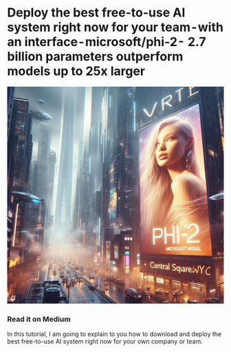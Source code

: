 # Deploy the best free-to-use AI system right now for your team - with an interface - microsoft/phi-2 -  2.7 billion parameters outperform models up to 25x larger
![](https://raw.githubusercontent.com/YodaGitMaster/medium-phi2-deploy-finetune-llm/main/0%20Pp7xDutLiyQXERmp.jpg)
### Read it on Medium
In this tutorial, I am going to explain to you how to download and deploy the best free-to-use AI system right now for your own company or team. 
